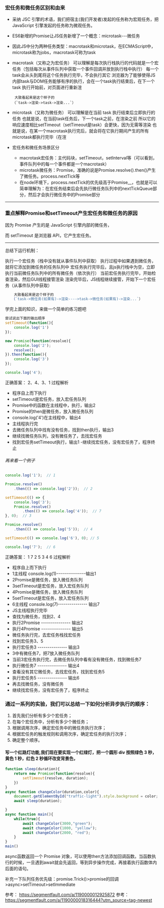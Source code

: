 ### 宏任务和微任务区别和由来

- 采纳 JSC 引擎的术语，我们把宿主(我们开发者)发起的任务称为宏观任务，把 JavaScript 引擎发起的任务称为微观任务。

- ES6新增的Promise让JS任务新增了一个概念：microtask---微任务
- 因此JS中分为两种任务类型：macrotask和microtask，在ECMAScript中，microtask称为jobs，macrotask可称为task

- macrotask（又称之为宏任务）
可以理解是每次执行栈执行的代码就是一个宏任务（包括每次从事件队列中获取一个事件回调并放到执行栈中执行）
每一个task会从头到尾将这个任务执行完毕，不会执行其它
浏览器为了能够使得JS内部task与DOM任务能够有序的执行，会在一个task执行结束后，在下一个 task 执行开始前，对页面进行重新渲
    ```
     大致看起来是这个样子的
    （`task->渲染->task->渲染...`）
    ```

- microtask（又称为微任务）
可以理解是在当前 task 执行结束后立即执行的任务
也就是说，在当前task任务后，下一个task之前，在渲染之前
所以它的响应速度相比setTimeout（setTimeout是task）会更快，因为无需等渲染
也就是说，在某一个macrotask执行完后，就会将在它执行期间产生的所有microtask都执行完毕（在渲

- 宏任务和微任务场景区分
    - macrotask宏任务：主代码块，setTimeout，setInterval等（可以看到，事件队列中的每一个事件都是一个macrotask）
    - microtask微任务：Promise，准确的说是Promise.resolve().then()产生了微任务。process.nextTick等
    - 在node环境下，process.nextTick的优先级高于Promise__，也就是可以简单理解为：在宏任务结束后会先执行微任务队列中的nextTickQueue部分，然后才会执行微任务中的Promise部分

--------
### 重点解释Promise和setTimeout产生宏任务和微任务的原因

因为 Promise 产生的是 JavaScript 引擎内部的微任务，

而 setTimeout 是浏览器 API，它产生宏任务。

--------

总结下运行机制：

执行一个宏任务（栈中没有就从事件队列中获取）
执行过程中如果遇到微任务，就将它添加到微任务的任务队列中
宏任务执行完毕后，且js执行栈中为空，立即执行当前微任务队列中的所有微任务（依次执行）
当前宏任务执行完毕，开始检查渲染，然后GUI线程接管渲染
渲染完毕后，JS线程继续接管，开始下一个宏任务（从事件队列中获取）
 ```javascript
     大致看起来是这个样子的
    （`task->微任务(如果有)->渲染---->task->微任务(如果有)->渲染...`）
 ```

 学完上面的知识，来做一个简单的练习题吧

 ```javascript
 尝试说出下面的输出顺序
 setTimeout(function(){
     console.log('1')
 });

 new Promise(function(resolve){
     console.log('2');
     resolve();
 }).then(function(){
     console.log('3')
 });

 console.log('4');
 ```
 正确答案： 2、4、3、1
 过程解析
- 程序自上而下执行
- setTimeout是宏任务，放入宏任务队列
- Promise中的函数在主线程中，执行，输出2
- Promise的then是微任务，放入微任务队列
- console.log('4')在主线程中，输出4
- 主线程执行完
- 去微任务队列中找有没有任务，找到then执行，输出3
- 继续找微任务队列，没有微任务了，去找宏任务
- 找到宏任务setTimeout执行，输出1
-继续找宏任务，没有宏任务了，程序终止


###### 再来看一个例子
```javascript
console.log('1');  // 1

Promise.resolve()
    .then(() => console.log('2'));  // 2

setTimeout(() => {
    console.log('3');
    Promise.resolve()
        .then(() => console.log('4'));  // 7
}, 0);  // 3

Promise.resolve()
    .then(() => console.log('5'));  // 4

setTimeout(() => console.log('6'), 0); // 5

console.log('7');  // 6
```
 正确答案： 1 7 2 5 3 4 6
 过程解析
- 程序自上而下执行
- 1主线程 console.log(1)---------------输出1
- 2Promise是微任务，放入微任务队列
- 3setTimeout是宏任务，放入宏任务队列
- 4Promise是微任务，放入微任务队列
- 5setTimeout是宏任务，放入宏任务队列
- 6主线程 console.log(7)--------------- 输出7
- JS主线程执行完毕
- 查找为微任务，找到2、4
- 执行2Promise --------------- 输出2
- 执行4Promise  --------------- 输出5
- 微任务执行完，去宏任务栈找宏任务
- 找到宏任务3、5
- 执行宏任务3    --------------- 输出3
- 3中有微任务7，把7放入微任务队列
- 当前3宏任务执行完，去微任务队列中看有没有微任务，找到微任务7
- 执行微任务7   --------------- 输出4
- 查看没有其它微任务，去找宏任务，找到宏任务5
- 执行宏任务5     --------------- 输出6
- 再去找微任务，没有微任务
- 继续找宏任务，没有宏任务了，程序终止

### 通过一系列的实验，我们可以总结一下如何分析异步执行的顺序：

1. 首先我们分析有多少个宏任务；
2. 在每个宏任务中，分析有多少个微任务；
3. 根据调用次序，确定宏任务中的微任务执行次序；
4. 根据宏任务的触发规则和调用次序，确定宏任务的执行次序；
5. 确定整个顺序。

#### 写一个红路灯功能,我们现在要实现一个红绿灯，把一个圆形 div 按照绿色 3 秒，黄色 1 秒，红色 2 秒循环改变背景色，
```javascript
function sleep(duration){
    return new Promise(function(resolve){
        setTimeout(resolve, duration);
    })
}
async function changeColor(duration,color){
    document.getElementById("traffic-light").style.background = color;
    await sleep(duration);

}
async function main(){
    while(true){
        await changeColor(3000,"green");
        await changeColor(1000, "yellow");
        await changeColor(2000, "red");
    }
}
main()
```

async函数返回一个 Promise 对象，可以使用then方法添加回调函数。当函数执行的时候，一旦遇到await就会先返回，等到异步操作完成，再接着执行函数体内后面的语句。

补充一下队列任务优先级：promise.Trick()>promise的回调>async>setTimeout>setImmediate

参考： https://segmentfault.com/a/1190000012925872
参考： https://segmentfault.com/a/1190000018316444?utm_source=tag-newest
